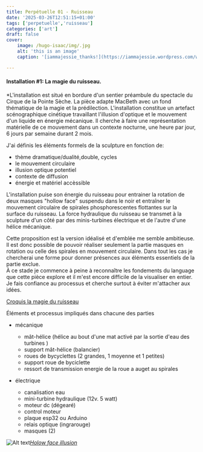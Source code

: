 ```yaml
---
title: Perpétuelle 01 - Ruisseau
date: '2025-03-26T12:51:15+01:00'
tags: ['perpetuelle','ruisseau']
categories: ['art']
draft: false
cover:
    image: /hugo-isaac/img/.jpg
    alt: 'this is an image'
    caption: '[iammajessie_thanks!](https://iammajessie.wordpress.com/wp-content/uploads/2013/01/a113.jpg)'

---
```

#### Installation #1: La magie du ruisseau.

*L'installation est situé en bordure d'un sentier préambule du spectacle du Cirque de la Pointe Sèche. La pièce adapte MacBeth avec un fond thématique de la magie et la prédilection. L'installation constitue un artefact scénographique cinétique travaillant l'illusion d'optique et le mouvement d'un liquide en énergie mécanique. Il cherche à faire une représentation matérielle de ce mouvement dans un contexte nocturne, une heure par jour, 6 jours par semaine durant 2 mois. 

J'ai définis les éléments formels de la sculpture en fonction de:  

- thème dramatique/dualité,double, cycles
- le mouvement circulaire
- illusion optique potentiel
- contexte de diffusion
- énergie et matériel accèssible   

L'installation puise son énergie du ruisseau pour entrainer la rotation de deux masques "hollow face" suspendu dans le noir et entraîner le mouvement circulaire de spirales phosphorescentes flottantes sur la surface du ruisseau. La force hydraulique du ruisseau se transmet à la sculpture d'un côté par des minis-turbines électrique et de l'autre d'une hélice mécanique.  

Cette proposition est la version idéalisé et d'emblée me semble ambitieuse. Il est donc possible de pouvoir réaliser seulement la partie masques en rotation ou celle des spirales en mouvement circulaire. Dans tout les cas je chercherai une forme pour donner présences aux éléments essentiels de la partie exclue.  
À ce stade je commence à peine à reconnaître les fondements du language que cette pièce explore et il m'est encore difficile de la visualiser en entier. Je fais confiance au processus et cherche surtout à éviter m'attacher aux idées.  

[Croquis la magie du ruisseau](/hugo-isaac/img/.jpg)

Éléments et processus impliqués dans chacune des parties

- mécanique
    - mât-hélice (hélice au bout d'une mat activé par la sortie d'eau des turbines )
    - support mât-hélice (balancier)
    - roues de bycyclettes (2 grandes, 1 moyenne et 1 petites)
    - support roue de byciclette
    - ressort de transmission energie de la roue a auget au spirales  

- électrique 
    - canalisation eau
    - mini-turbine hydraulique (12v. 5 watt) 
    - moteur dc (dégearé)
    - control moteur 
    - plaque esp32 ou Arduino 
    - relais optique (ingrarouge)
    - masques (2)



![Alt text](/hugo-isaac/img/hollowface.jpg)*[Holow face illusion](https://www.youtube.com/watch?v=sKa0eaKsdA0&t=1s)*